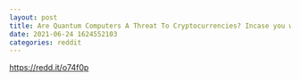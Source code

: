 ```yaml
--- 
layout: post 
title: Are Quantum Computers A Threat To Cryptocurrencies? Incase you wanted a good read from all the Market commotion. 
date: 2021-06-24 1624552103 
categories: reddit 
--- 
```

https://redd.it/o74f0p